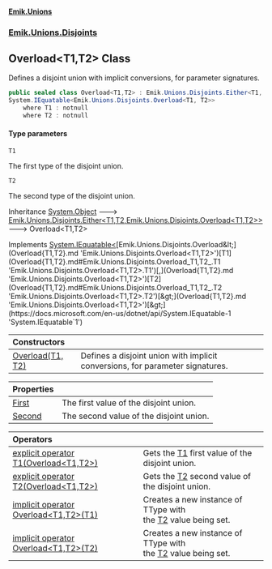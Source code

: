 #### [Emik.Unions](index.md 'index')
### [Emik.Unions.Disjoints](Emik.Unions.Disjoints.md 'Emik.Unions.Disjoints')

## Overload<T1,T2> Class

Defines a disjoint union with implicit conversions, for parameter signatures.

```csharp
public sealed class Overload<T1,T2> : Emik.Unions.Disjoints.Either<T1, T2, Emik.Unions.Disjoints.Overload<T1, T2>>,
System.IEquatable<Emik.Unions.Disjoints.Overload<T1, T2>>
    where T1 : notnull
    where T2 : notnull
```
#### Type parameters

<a name='Emik.Unions.Disjoints.Overload_T1,T2_.T1'></a>

`T1`

The first type of the disjoint union.

<a name='Emik.Unions.Disjoints.Overload_T1,T2_.T2'></a>

`T2`

The second type of the disjoint union.

Inheritance [System.Object](https://docs.microsoft.com/en-us/dotnet/api/System.Object 'System.Object') &#129106; [Emik.Unions.Disjoints.Either&lt;](Either{T1,T2,TType}.md 'Emik.Unions.Disjoints.Either<T1,T2,TType>')[T1](Overload{T1,T2}.md#Emik.Unions.Disjoints.Overload_T1,T2_.T1 'Emik.Unions.Disjoints.Overload<T1,T2>.T1')[,](Either{T1,T2,TType}.md 'Emik.Unions.Disjoints.Either<T1,T2,TType>')[T2](Overload{T1,T2}.md#Emik.Unions.Disjoints.Overload_T1,T2_.T2 'Emik.Unions.Disjoints.Overload<T1,T2>.T2')[,](Either{T1,T2,TType}.md 'Emik.Unions.Disjoints.Either<T1,T2,TType>')[Emik.Unions.Disjoints.Overload&lt;](Overload{T1,T2}.md 'Emik.Unions.Disjoints.Overload<T1,T2>')[T1](Overload{T1,T2}.md#Emik.Unions.Disjoints.Overload_T1,T2_.T1 'Emik.Unions.Disjoints.Overload<T1,T2>.T1')[,](Overload{T1,T2}.md 'Emik.Unions.Disjoints.Overload<T1,T2>')[T2](Overload{T1,T2}.md#Emik.Unions.Disjoints.Overload_T1,T2_.T2 'Emik.Unions.Disjoints.Overload<T1,T2>.T2')[&gt;](Overload{T1,T2}.md 'Emik.Unions.Disjoints.Overload<T1,T2>')[&gt;](Either{T1,T2,TType}.md 'Emik.Unions.Disjoints.Either<T1,T2,TType>') &#129106; Overload<T1,T2>

Implements [System.IEquatable&lt;](https://docs.microsoft.com/en-us/dotnet/api/System.IEquatable-1 'System.IEquatable`1')[Emik.Unions.Disjoints.Overload&lt;](Overload{T1,T2}.md 'Emik.Unions.Disjoints.Overload<T1,T2>')[T1](Overload{T1,T2}.md#Emik.Unions.Disjoints.Overload_T1,T2_.T1 'Emik.Unions.Disjoints.Overload<T1,T2>.T1')[,](Overload{T1,T2}.md 'Emik.Unions.Disjoints.Overload<T1,T2>')[T2](Overload{T1,T2}.md#Emik.Unions.Disjoints.Overload_T1,T2_.T2 'Emik.Unions.Disjoints.Overload<T1,T2>.T2')[&gt;](Overload{T1,T2}.md 'Emik.Unions.Disjoints.Overload<T1,T2>')[&gt;](https://docs.microsoft.com/en-us/dotnet/api/System.IEquatable-1 'System.IEquatable`1')

| Constructors | |
| :--- | :--- |
| [Overload(T1, T2)](Overload{T1,T2}..ctor(T1,T2).md 'Emik.Unions.Disjoints.Overload<T1,T2>.Overload(T1, T2)') | Defines a disjoint union with implicit conversions, for parameter signatures. |

| Properties | |
| :--- | :--- |
| [First](Overload{T1,T2}.First.md 'Emik.Unions.Disjoints.Overload<T1,T2>.First') | The first value of the disjoint union. |
| [Second](Overload{T1,T2}.Second.md 'Emik.Unions.Disjoints.Overload<T1,T2>.Second') | The second value of the disjoint union. |

| Operators | |
| :--- | :--- |
| [explicit operator T1(Overload&lt;T1,T2&gt;)](Overload{T1,T2}.T1(Overload{T1,T2}).md 'Emik.Unions.Disjoints.Overload<T1,T2>.op_Explicit T1(Emik.Unions.Disjoints.Overload<T1,T2>)') | Gets the [T1](Overload{T1,T2}.md#Emik.Unions.Disjoints.Overload_T1,T2_.T1 'Emik.Unions.Disjoints.Overload<T1,T2>.T1') first value of the disjoint union. |
| [explicit operator T2(Overload&lt;T1,T2&gt;)](Overload{T1,T2}.T2(Overload{T1,T2}).md 'Emik.Unions.Disjoints.Overload<T1,T2>.op_Explicit T2(Emik.Unions.Disjoints.Overload<T1,T2>)') | Gets the [T2](Overload{T1,T2}.md#Emik.Unions.Disjoints.Overload_T1,T2_.T2 'Emik.Unions.Disjoints.Overload<T1,T2>.T2') second value of the disjoint union. |
| [implicit operator Overload&lt;T1,T2&gt;(T1)](Overload{T1,T2}.Overload(T1).md 'Emik.Unions.Disjoints.Overload<T1,T2>.op_Implicit Emik.Unions.Disjoints.Overload<T1,T2>(T1)') | Creates a new instance of TType with<br/>the [T2](Overload{T1,T2}.md#Emik.Unions.Disjoints.Overload_T1,T2_.T2 'Emik.Unions.Disjoints.Overload<T1,T2>.T2') value being set. |
| [implicit operator Overload&lt;T1,T2&gt;(T2)](Overload{T1,T2}.Overload(T2).md 'Emik.Unions.Disjoints.Overload<T1,T2>.op_Implicit Emik.Unions.Disjoints.Overload<T1,T2>(T2)') | Creates a new instance of TType with<br/>the [T2](Overload{T1,T2}.md#Emik.Unions.Disjoints.Overload_T1,T2_.T2 'Emik.Unions.Disjoints.Overload<T1,T2>.T2') value being set. |
